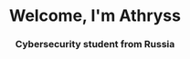 <h1 align="center">Welcome, I'm Athryss</a> 
<h3 align="center">Cybersecurity student from Russia</h3>
